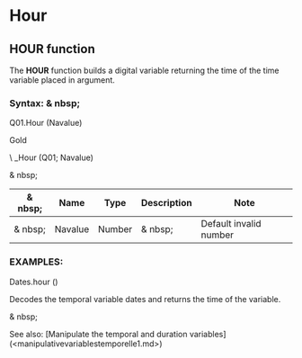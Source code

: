 # Hour

## HOUR function

The **HOUR** function builds a digital variable returning the time of the time variable placed in argument.

### Syntax: & nbsp;

Q01.Hour (Navalue)

Gold

\ _Hour (Q01; Navalue)

& nbsp;

|& nbsp;|**Name** |**Type** |**Description** |**Note** |
|--- |--- |--- |--- |--- |
|& nbsp;|Navalue |Number |& nbsp;|Default invalid number |

### EXAMPLES:

Dates.hour ()

Decodes the temporal variable dates and returns the time of the variable.

& nbsp;

See also: [Manipulate the temporal and duration variables] (<manipulativevariablestemporelle1.md>)